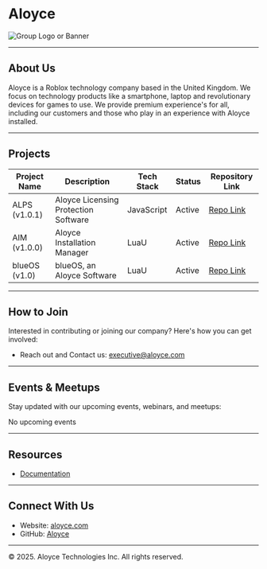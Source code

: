 # Aloyce

![Group Logo or Banner](https://media.discordapp.net/attachments/1164279871787253861/1397886950421037097/AloyceBackground.jpg?ex=68835b2c&is=688209ac&hm=98ebafbb3b1869e29f46d425f5121f0a634c288c72eb167c209b9dcb4063b9a0&=&format=webp&width=2384&height=1386)

---

## About Us

Aloyce is a Roblox technology company based in the United Kingdom. We focus on technology products like a smartphone, laptop and revolutionary devices for games to use. We provide premium experience's for all, including our customers and those who play in an experience with Aloyce installed.

---

## Projects

| Project Name | Description                          | Tech Stack             | Status        | Repository Link              |
|--------------|--------------------------------------|------------------------|---------------|------------------------------|
| ALPS (v1.0.1)| Aloyce Licensing Protection Software | JavaScript             | Active        | [Repo Link](https://github.com/Aloyce-inc/aloyce-data)             |
| AIM (v1.0.0) | Aloyce Installation Manager          | LuaU                   | Active        | [Repo Link](https://github.com/Aloyce-inc/Aloyce-Installation-Manager)             |
| blueOS (v1.0)| blueOS, an Aloyce Software           | LuaU                   | Active        | [Repo Link](https://github.com/Aloyce-inc/blueOS)             |

---

## How to Join

Interested in contributing or joining our company? Here's how you can get involved:

- Reach out and Contact us: executive@aloyce.com

---

## Events & Meetups

Stay updated with our upcoming events, webinars, and meetups:

No upcoming events

---

## Resources

- [Documentation](https://developer.aloyce.com)

---

## Connect With Us

- Website: [aloyce.com](https://www.aloyce.com)
- GitHub: [Aloyce](https://github.com/aloyce-inc)

---

© 2025. Aloyce Technologies Inc. All rights reserved.
